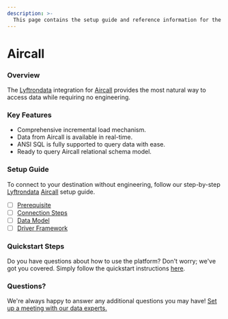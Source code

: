 ```yaml
---
description: >-
  This page contains the setup guide and reference information for the Aircall source connector.
---
```


# Aircall

### Overview

The [Lyftrondata](https://www.lyftrondata.com/) integration for [Aircall](https://www.lyftrondata.com/integration/business-analytics/aircall/) provides the most natural way to access data while requiring no engineering.

### Key Features

* Comprehensive incremental load mechanism.
* Data from Aircall is available in real-time.&#x20;
* ANSI SQL is fully supported to query data with ease.
* Ready to query Aircall relational schema model.

### Setup Guide

To connect to your destination without engineering, follow our step-by-step [Lyftrondata](https://www.lyftrondata.com/)  [Aircall](https://www.lyftrondata.com/integration/business-analytics/aircall/) setup guide.

* [ ] [Prerequisite](prerequisite.md)
* [ ] [Connection Steps](connection-steps.md)
* [ ] [Data Model](data-model/erd.md)
* [ ] [Driver Framework](driver-framework/)

### Quickstart Steps

Do you have questions about how to use the platform? Don't worry; we've got you covered. Simply follow the quickstart instructions [here](../README.md).

### Questions? <a href="#questions" id="questions"></a>

We're always happy to answer any additional questions you may have! [Set up a meeting with our data experts.](https://www.lyftrondata.com/book-a-meeting/)

